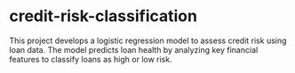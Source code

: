# credit-risk-classification
This project develops a logistic regression model to assess credit risk using loan data. The model predicts loan health by analyzing key financial features to classify loans as high or low risk.
